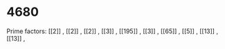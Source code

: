 # 4680

Prime factors: [[2]] , [[2]] , [[2]] , [[3]] , [[195]] , [[3]] , [[65]] , [[5]] , [[13]] , [[13]] , 